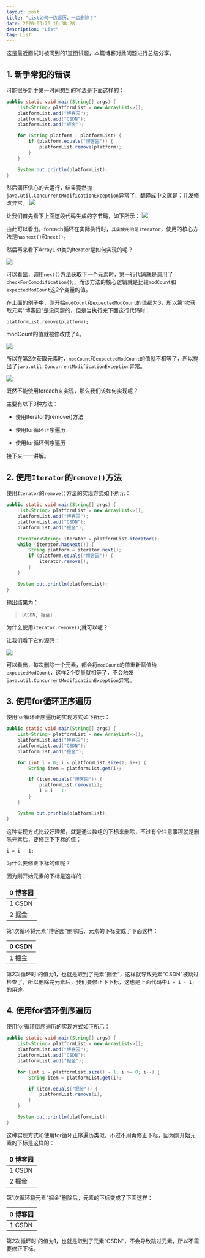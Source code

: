 ```yaml
---
layout: post
title: "List如何一边遍历，一边删除？"
date: 2020-03-20 16:38:28 
description: "List"
tag: List 
---
```


这是最近面试时被问到的1道面试题，本篇博客对此问题进行总结分享。

## 1. 新手常犯的错误
可能很多新手第一时间想到的写法是下面这样的：

```java
public static void main(String[] args) {
    List<String> platformList = new ArrayList<>();
    platformList.add("博客园");
    platformList.add("CSDN");
    platformList.add("掘金");

    for (String platform : platformList) {
        if (platform.equals("博客园")) {
            platformList.remove(platform);
        }
    }

    System.out.println(platformList);
}
```
然后满怀信心的去运行，结果竟然抛`java.util.ConcurrentModificationException`异常了，翻译成中文就是：并发修改异常。
![](https://raw.githubusercontent.com/jv0id/jv0id.github.io/master/images/list/1.png)

让我们首先看下上面这段代码生成的字节码，如下所示：
![](https://raw.githubusercontent.com/jv0id/jv0id.github.io/master/images/list/2.png)

由此可以看出，foreach循环在实际执行时，`其实使用的是Iterator`，使用的核心方法是`hasnext()`和`next()`。

然后再来看下ArrayList类的Iterator是如何实现的呢？

![](https://raw.githubusercontent.com/jv0id/jv0id.github.io/master/images/list/3.png)

可以看出，调用`next()`方法获取下一个元素时，第一行代码就是调用了`checkForComodification()`;，而该方法的核心逻辑就是比较`modCount`和`expectedModCount`这2个变量的值。

在上面的例子中，刚开始`modCount`和`expectedModCount`的值都为3，所以第1次获取元素"博客园"是没问题的，但是当执行完下面这行代码时：

`platformList.remove(platform);`

modCount的值就被修改成了4。

![](https://raw.githubusercontent.com/jv0id/jv0id.github.io/master/images/list/4.png)

所以在第2次获取元素时，`modCount`和`expectedModCount`的值就不相等了，所以抛出了`java.util.ConcurrentModificationException`异常。

![](https://raw.githubusercontent.com/jv0id/jv0id.github.io/master/images/list/5.png)

既然不能使用foreach来实现，那么我们该如何实现呢？

主要有以下3种方法：

* 使用Iterator的remove()方法

* 使用for循环正序遍历

* 使用for循环倒序遍历

接下来一一讲解。

## 2. 使用`Iterator`的`remove()`方法
使用`Iterator`的`remove()`方法的实现方式如下所示：

```java
public static void main(String[] args) {
    List<String> platformList = new ArrayList<>();
    platformList.add("博客园");
    platformList.add("CSDN");
    platformList.add("掘金");

    Iterator<String> iterator = platformList.iterator();
    while (iterator.hasNext()) {
        String platform = iterator.next();
        if (platform.equals("博客园")) {
            iterator.remove();
        }
    }

    System.out.println(platformList);
}
```
输出结果为：

> `[CSDN, 掘金]`

为什么使用`iterator.remove()`;就可以呢？

让我们看下它的源码：

![](https://raw.githubusercontent.com/jv0id/jv0id.github.io/master/images/list/6.png)

可以看出，每次删除一个元素，都会将`modCount`的值重新赋值给`expectedModCount`，这样2个变量就相等了，不会触发`java.util.ConcurrentModificationException`异常。

## 3. 使用for循环正序遍历

使用for循环正序遍历的实现方式如下所示：

```java
public static void main(String[] args) {
    List<String> platformList = new ArrayList<>();
    platformList.add("博客园");
    platformList.add("CSDN");
    platformList.add("掘金");

    for (int i = 0; i < platformList.size(); i++) {
        String item = platformList.get(i);

        if (item.equals("博客园")) {
            platformList.remove(i);
            i = i - 1;
        }
    }

    System.out.println(platformList);
}

```

这种实现方式比较好理解，就是通过数组的下标来删除，不过有个注意事项就是删除元素后，要修正下下标的值：

`i = i - 1;`

为什么要修正下标的值呢？

因为刚开始元素的下标是这样的：

| 0 博客园 |
| --- |
| 1 CSDN |
| 2 掘金 |

第1次循环将元素"博客园"删除后，元素的下标变成了下面这样：

| 0 CSDN |
| --- |
| 1 掘金 |

第2次循环时i的值为1，也就是取到了元素”掘金“，这样就导致元素"CSDN"被跳过检查了，所以删除完元素后，我们要修正下下标，这也是上面代码中`i = i - 1;`的用途。

## 4. 使用for循环倒序遍历

使用for循环倒序遍历的实现方式如下所示：

```java
public static void main(String[] args) {
    List<String> platformList = new ArrayList<>();
    platformList.add("博客园");
    platformList.add("CSDN");
    platformList.add("掘金");

    for (int i = platformList.size() - 1; i >= 0; i--) {
        String item = platformList.get(i);

        if (item.equals("掘金")) {
            platformList.remove(i);
        }
    }

    System.out.println(platformList);
}
```
这种实现方式和使用for循环正序遍历类似，不过不用再修正下标，因为刚开始元素的下标是这样的：

| 0 博客园 |
| --- |
| 1 CSDN |
| 2 掘金 |

第1次循环将元素"掘金"删除后，元素的下标变成了下面这样：

| 0 博客园 |
| --- |
| 1 CSDN |

第2次循环时i的值为1，也就是取到了元素”CSDN“，不会导致跳过元素，所以不需要修正下标。



